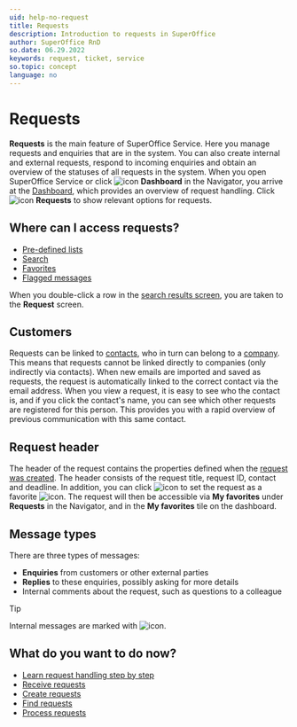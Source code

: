 ```yaml
---
uid: help-no-request
title: Requests
description: Introduction to requests in SuperOffice
author: SuperOffice RnD
so.date: 06.29.2022
keywords: request, ticket, service
so.topic: concept
language: no
---
```


# Requests

**Requests** is the main feature of SuperOffice Service. Here you manage requests and enquiries that are in the system. You can also create internal and external requests, respond to incoming enquiries and obtain an overview of the statuses of all requests in the system. When you open SuperOffice Service or click ![icon][img1] **Dashboard** in the Navigator, you arrive at the [Dashboard][1], which provides an overview of request handling. Click ![icon][img2] **Requests** to show relevant options for requests.

## <a id="open" />Where can I access requests?

* [Pre-defined lists][11]
* [Search][12]
* [Favorites][14]
* [Flagged messages][15]

When you double-click a row in the [search results screen][13], you are taken to the **Request** screen.

## <a id="customers" />Customers

Requests can be linked to [contacts][2], who in turn can belong to a [company][6]. This means that requests cannot be linked directly to companies (only indirectly via contacts). When new emails are imported and saved as requests, the request is automatically linked to the correct contact via the email address. When you view a request, it is easy to see who the contact is, and if you click the contact's name, you can see which other requests are registered for this person. This provides you with a rapid overview of previous communication with this same contact.

## Request header

The header of the request contains the properties defined when the [request was created][4]. The header consists of the request title, request ID, contact and deadline. In addition, you can click ![icon][img3] to set the request as a favorite ![icon][img4]. The request will then be accessible via **My favorites** under **Requests** in the Navigator, and in the **My favorites** tile on the dashboard.

## Message types

There are three types of messages:

* **Enquiries** from customers or other external parties
* **Replies** to these enquiries, possibly asking for more details
* Internal comments about the request, such as questions to a colleague

> [!TIP]
> Internal messages are marked with ![icon][img5].

## What do you want to do now?

* [Learn request handling step by step][7]
* [Receive requests][3]
* [Create requests][4]
* [Find requests][5]
* [Process requests][7]

<!-- Referenced links -->
[1]: ../../dashboard/learn/in-service/index.md
[2]: ../../learn/customers/person/index.md
[6]: ../../learn/customers/company/index.md
[3]: howto/assign.md
[4]: howto/create.md
[5]: find.md
[7]: howto/index.md
[11]: find.md#list
[12]: find.md#search
[13]: find.md#result
[14]: howto/fav.md
[15]: howto/flag-message.md

<!-- Referenced images -->
[img1]: ../../../../common/icons/nav-dashboard.png
[img2]: ../../../../common/icons/nav-cs.png
[img5]: ../../../../common/icons/addcomment.png
[img3]: ../../../../common/icons/favourite-no.png
[img4]: ../../../../common/icons/favourite-yes.png

